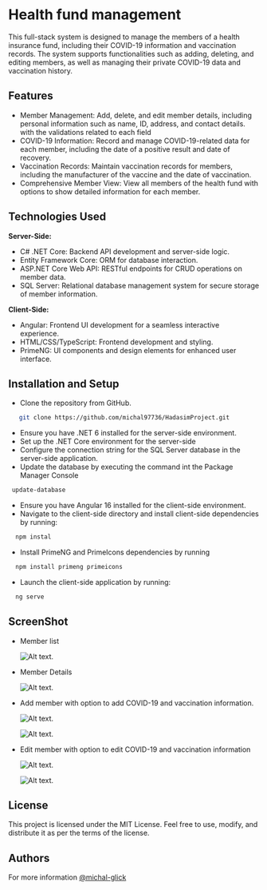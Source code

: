 # Health fund management

This full-stack system is designed to manage the members of a health insurance fund, including their COVID-19 information and vaccination records.
The system supports functionalities such as adding, deleting, and editing members, as well as managing their private COVID-19 data and vaccination history.

## Features

- Member Management: Add, delete, and edit member details, including personal information such as name, ID, address, and contact details.
  with the validations related to each field
- COVID-19 Information: Record and manage COVID-19-related data for each member, including the date of a positive result and date of recovery.
- Vaccination Records: Maintain vaccination records for members, including the manufacturer of the vaccine and the date of vaccination.
- Comprehensive Member View: View all members of the health fund with options to show detailed information for each member.

## Technologies Used

**Server-Side:**
- C# .NET Core: Backend API development and server-side logic.
- Entity Framework Core: ORM for database interaction.
- ASP.NET Core Web API: RESTful endpoints for CRUD operations on member data.
- SQL Server: Relational database management system for secure storage of member information.

**Client-Side:**

- Angular: Frontend UI development for a seamless interactive experience.
- HTML/CSS/TypeScript: Frontend development and styling.
- PrimeNG: UI components and design elements for enhanced user interface.

## Installation and Setup

- Clone the repository from GitHub.
```bash
   git clone https://github.com/michal97736/HadasimProject.git
```
- Ensure you have .NET 6 installed for the server-side environment.
- Set up the .NET Core environment for the server-side
- Configure the connection string for the SQL Server database in the server-side application.
- Update the database by executing the command int the Package Manager Console
```bash
 update-database
```
- Ensure you have Angular 16 installed for the client-side environment.
- Navigate to the client-side directory and install client-side dependencies by running:
```bash
  npm instal
```
- Install PrimeNG and PrimeIcons dependencies by running
```bash
  npm install primeng primeicons
```
- Launch the client-side application by running:
```bash
  ng serve 
```

## ScreenShot
- Member list
  
   ![Alt text](https://github.com/michal97736/Hadasim/blob/main/screenshot1.png).
- Member Details

   ![Alt text](https://github.com/michal97736/Hadasim/blob/main/screenshot4.png).

-  Add member with option to add COVID-19 and vaccination information.
  
   ![Alt text](https://github.com/michal97736/Hadasim/blob/main/screenshot2.png).
   
   ![Alt text](https://github.com/michal97736/Hadasim/blob/main/screenshot3.png).
   
- Edit member with option to edit COVID-19 and vaccination information

   ![Alt text](https://github.com/michal97736/Hadasim/blob/main/screenshot5.png).
   
   ![Alt text](https://github.com/michal97736/Hadasim/blob/main/screenshot6.png).

## License
This project is licensed under the MIT License. Feel free to use, modify, and distribute it as per the terms of the license.

## Authors
For more information [@michal-glick](https://github.com/michal97736)
